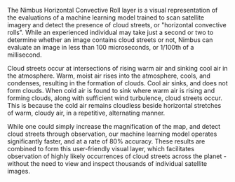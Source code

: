 The Nimbus Horizontal Convective Roll layer is a visual representation of the evaluations of a machine learning model trained to scan satellite imagery and detect the presence of cloud streets, or "horizontal convective rolls". While an experienced individual may take just a second or two to determine whether an image contains cloud streets or not, Nimbus can evaluate an image in less than 100 microseconds, or 1/100th of a millisecond. 

Cloud streets occur at intersections of rising warm air and sinking cool air in the atmosphere. Warm, moist air rises into the atmosphere, cools, and condenses, resulting in the formation of clouds. Cool air sinks, and does not form clouds. When cold air is found to sink where warm air is rising and forming clouds, along with sufficient wind turbulence, cloud streets occur. This is because the cold air remains cloudless beside horizontal stretches of warm, cloudy air, in a repetitive, alternating manner.

While one could simply increase the magnification of the map, and detect cloud streets through observation, our machine learning model operates significantly faster, and at a rate of 80% accuracy. These results are combined to form this user-friendly visual layer, which facilitates observation of highly likely occurrences of cloud streets across the planet - without the need to view and inspect thousands of individual satellite images.